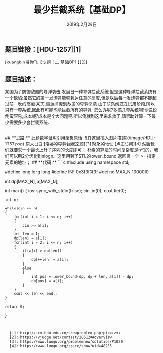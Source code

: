﻿---
title: 最少拦截系统【基础DP】
date: 2019年2月26日
tags: 
	- 动态规划
	- 算法
categories: kuangbin带你飞【专题十二】 基础DP1
---
## **题目链接：**[HDU-1257][1]   
[kuangbin带你飞【专题十二 基础DP1 】][2]
</br>
## **题目描述：**
某国为了防御敌国的导弹袭击,发展出一种导弹拦截系统.但是这种导弹拦截系统有一个缺陷:虽然它的第一发炮弹能够到达任意的高度,但是以后每一发炮弹都不能超过前一发的高度.某天,雷达捕捉到敌国的导弹来袭.由于该系统还在试用阶段,所以只有一套系统,因此有可能不能拦截所有的导弹.
怎么办呢?多搞几套系统呗!你说说倒蛮容易,成本呢?成本是个大问题啊.所以俺就到这里来求救了,请帮助计算一下最少需要多少套拦截系统.


<escape><!-- more --></escape>

</br>
## **思路:**
此题数学证明引用聚聚原话:
![在这里插入图片描述](/image/HDU-1257.png)
原文出自:[洛谷的导弹拦截这题][3]
聚聚的地址:[点击访问][4]
然后我们就要求一个最长上升子序列的长度即可；
朴素的算法的时间复杂度是n^2的，我们可以用2分优化到nlogn。这里用到了STL的lower_bound 返回第一个 >= 指定元素的地址；
## **代码:**
``` c
#include <bits/stdc++.h>
using namespace std;

#define long long long
#define INF 0x3f3f3f3f
#define MAX_N 1000010

int dp[MAX_N], a[MAX_N];

int main()
{
    ios::sync_with_stdio(false);
    cin.tie(0);
    cout.tie(0);

    int n;

    while(cin >> n)
    {
        for(int i = 1; i <= n; i++)
        {
            cin >> a[i];
        }
        int len = 1;
        dp[len] = a[1];
        for(int i = 2; i <= n; i++)
        {
            if(a[i] > dp[len])
            {
                dp[++len] = a[i];
            }
            else
            {
                int pos = lower_bound(dp, dp + len, a[i]) - dp;
                dp[pos] = a[i];
            }
        }
        cout << len << endl;
    }

    return 0;
}



```


  [1]: http://acm.hdu.edu.cn/showproblem.php?pid=1257
  [2]: https://vjudge.net/contest/285120#overview
  [3]: https://www.luogu.org/problemnew/solution/P1020
  [4]: https://www.luogu.org/space/show?uid=48235